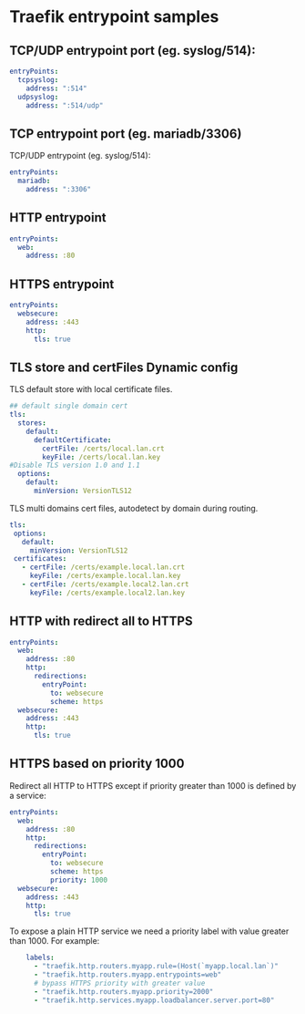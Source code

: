 # Traefik entrypoint samples


## TCP/UDP entrypoint port (eg. syslog/514):

```yaml
entryPoints:
  tcpsyslog:
    address: ":514"
  udpsyslog:
    address: ":514/udp"
```

## TCP entrypoint port (eg. mariadb/3306)

TCP/UDP entrypoint (eg. syslog/514):

```yaml
entryPoints:
  mariadb:
    address: ":3306"
```

## HTTP entrypoint

```yaml
entryPoints:
  web:
    address: :80
```

## HTTPS entrypoint

```yaml
entryPoints:
  websecure:
    address: :443
    http:
      tls: true
```

## TLS store and certFiles Dynamic config

TLS default store with local certificate files.

```yaml
## default single domain cert
tls:
  stores:
    default:
      defaultCertificate:
        certFile: /certs/local.lan.crt
        keyFile: /certs/local.lan.key
#Disable TLS version 1.0 and 1.1
  options:
    default:
      minVersion: VersionTLS12
```

TLS multi domains cert files, autodetect by domain during routing.

```yaml
tls:
 options:
   default:
     minVersion: VersionTLS12
 certificates:
   - certFile: /certs/example.local.lan.crt
     keyFile: /certs/example.local.lan.key
   - certFile: /certs/example.local2.lan.crt
     keyFile: /certs/example.local2.lan.key
```

## HTTP with redirect all to HTTPS

```yaml
entryPoints:
  web:
    address: :80
    http:
      redirections:
        entryPoint:
          to: websecure
          scheme: https
  websecure:
    address: :443
    http:
      tls: true
```

## HTTPS based on priority 1000

Redirect all HTTP to HTTPS except if priority greater than 1000 is defined by a service:

```yaml
entryPoints:
  web:
    address: :80
    http:
      redirections:
        entryPoint:
          to: websecure
          scheme: https
          priority: 1000
  websecure:
    address: :443
    http:
      tls: true
```

To expose a plain HTTP service we need a priority label with value greater than 1000. For example:

```yaml
    labels:
      - "traefik.http.routers.myapp.rule=(Host(`myapp.local.lan`)"
      - "traefik.http.routers.myapp.entrypoints=web"
      # bypass HTTPS priority with greater value
      - "traefik.http.routers.myapp.priority=2000"
      - "traefik.http.services.myapp.loadbalancer.server.port=80"
```
